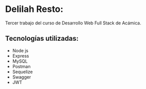 # Delilah Resto: 

Tercer trabajo del curso de Desarrollo Web Full Stack de Acámica.

## Tecnologías utilizadas:

- Node js
- Express 
- MySQL 
- Postman
- Sequelize 
- Swagger 
- JWT
